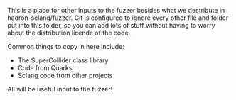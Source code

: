 This is a place for other inputs to the fuzzer besides what we
destribute in hadron-sclang/fuzzer. Git is configured to ignore
every other file and folder put into this folder, so you can add
lots of stuff without having to worry about the distribution
licende of the code.

Common things to copy in here include:

* The SuperCollider class library
* Code from Quarks
* Sclang code from other projects

All will be useful input to the fuzzer!

